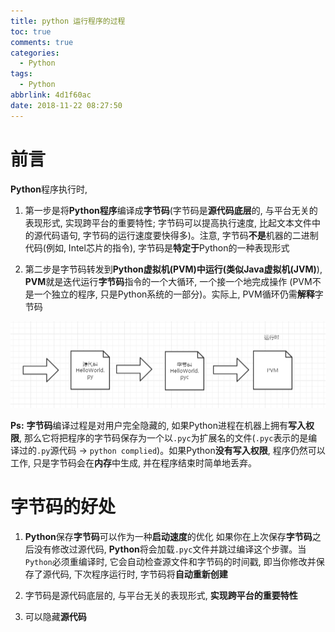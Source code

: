 ```yaml
---
title: python 运行程序的过程
toc: true
comments: true
categories:
  - Python
tags:
  - Python
abbrlink: 4d1f60ac
date: 2018-11-22 08:27:50
---
```


# 前言
**Python**程序执行时, 

1. 第一步是将**Python程序**编译成**字节码**(字节码是**源代码底层**的, 与平台无关的表现形式, 实现跨平台的重要特性; 字节码可以提高执行速度, 比起文本文件中的源代码语句, 字节码的运行速度要快得多)。注意, 字节码**不是**机器的二进制代码(例如, Intel芯片的指令), 字节码是**特定于**Python的一种表现形式

2. 第二步是字节码转发到**Python虚拟机(PVM)**中运行(类似**Java虚拟机(JVM)**), **PVM**就是迭代运行**字节码**指令的一个大循环, 一个接一个地完成操作 (PVM不是一个独立的程序, 只是Python系统的一部分)。实际上, PVM循环仍需**解释**字节码

![](/images/2018-11-22-09-06-42.png)

<!-- more -->

**Ps:** **字节码**编译过程是对用户完全隐藏的, 如果Python进程在机器上拥有**写入权限**, 那么它将把程序的字节码保存为一个以`.pyc`为扩展名的文件(`.pyc`表示的是编译过的`.py`源代码 -> `python complied`)。如果Python**没有写入权限**, 程序仍然可以工作, 只是字节码会在**内存**中生成, 并在程序结束时简单地丢弃。

# 字节码的好处

1. **Python**保存**字节码**可以作为一种**启动速度**的优化
如果你在上次保存**字节码**之后没有修改过源代码, **Python**将会加载`.pyc`文件并跳过编译这个步骤。当`Python`必须重编译时, 它会自动检查源文件和字节码的时间戳, 即当你修改并保存了源代码, 下次程序运行时, 字节码将**自动重新创建**

2. 字节码是源代码底层的, 与平台无关的表现形式, **实现跨平台的重要特性**

3. 可以隐藏**源代码**

